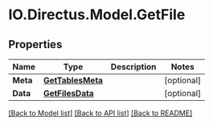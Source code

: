 # IO.Directus.Model.GetFile
## Properties

Name | Type | Description | Notes
------------ | ------------- | ------------- | -------------
**Meta** | [**GetTablesMeta**](GetTablesMeta.md) |  | [optional] 
**Data** | [**GetFilesData**](GetFilesData.md) |  | [optional] 

[[Back to Model list]](../README.md#documentation-for-models) [[Back to API list]](../README.md#documentation-for-api-endpoints) [[Back to README]](../README.md)

